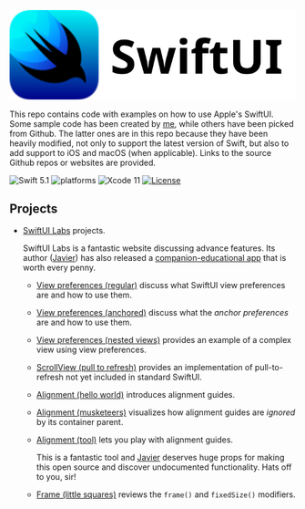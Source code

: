 <p align="center">
   <img src="Assets/SwiftUI.svg" alt="SwiftUI Logo & Name">
</p>

This repo contains code with examples on how to use Apple's SwiftUI. Some sample code has been created by [me](https://github.com/dehesa), while others have been picked from Github. The latter ones are in this repo because they have been heavily modified, not only to support the latest version of Swift, but also to add support to iOS and macOS (when applicable). Links to the source Github repos or websites are provided.

![Swift 5.1](https://img.shields.io/badge/Swift-5.1-orange.svg) ![platforms](https://img.shields.io/badge/platforms-iOS%20%7C%20macOS-lightgrey.svg) ![Xcode 11](https://img.shields.io/badge/Xcode-11-blueviolet.svg) [![License](http://img.shields.io/:license-mit-blue.svg)](http://doge.mit-license.org)

## Projects

-   [SwiftUI Labs](https://swiftui-lab.com) projects.

    SwiftUI Labs is a fantastic website discussing advance features. Its author ([Javier](https://twitter.com/SwiftUILab)) has also released a [companion-educational app](https://swiftui-lab.com/companion/) that is worth every penny.

    -   [View preferences (regular)](https://swiftui-lab.com/communicating-with-the-view-tree-part-1) discuss what SwiftUI view preferences are and how to use them.
    -   [View preferences (anchored)](https://swiftui-lab.com/communicating-with-the-view-tree-part-2) discuss what the _anchor preferences_ are and how to use them.
    -   [View preferences (nested views)](https://swiftui-lab.com/communicating-with-the-view-tree-part-3) provides an example of a complex view using view preferences.
    -   [ScrollView (pull to refresh)](https://swiftui-lab.com/scrollview-pull-to-refresh) provides an implementation of pull-to-refresh not yet included in standard SwiftUI.
    -   [Alignment (hello world)](https://swiftui-lab.com/alignment-guides) introduces alignment guides.
    -   [Alignment (musketeers)](https://swiftui-lab.com/alignment-guides) visualizes how alignment guides are _ignored_ by its container parent.
    -   [Alignment (tool)](https://swiftui-lab.com/alignment-guides) lets you play with alignment guides.

        This is a fantastic tool and [Javier](https://twitter.com/SwiftUILab) deserves huge props for making this open source and discover undocumented functionality. Hats off to you, sir!

    -   [Frame (little squares)](https://swiftui-lab.com/frame-behaviors) reviews the `frame()` and `fixedSize()` modifiers.
